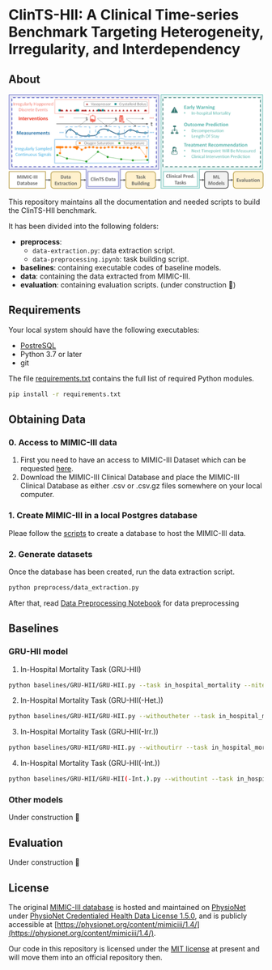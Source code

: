 # ClinTS-HII: A Clinical Time-series Benchmark Targeting Heterogeneity, Irregularity, and Interdependency

## About

![HII-Benchmark](./doc/img/example.png)

This repository maintains all the documentation and needed scripts to build the ClinTS-HII benchmark.

It has been divided into the following folders:

- **preprocess**: 
   - ```data-extraction.py```: data extraction script.
   - ```data-preprocessing.ipynb```: task building script.
- **baselines**: containing executable codes of baseline models.
- **data**: containing the data extracted from MIMIC-III.
- **evaluation**: containing evaluation scripts. (under construction :construction:)

## Requirements

Your local system should have the following executables:

- [PostreSQL](http://www.postgresql.org/download/)
- Python 3.7 or later
- git

The file [requirements.txt](requirements.txt) contains the full list of required Python modules.
```bash
pip install -r requirements.txt
```


## Obtaining Data

### 0. Access to MIMIC-III data

1. First you need to have an access to MIMIC-III Dataset which can be requested [here](https://mimic.physionet.org/gettingstarted/access/). 
2. Download the MIMIC-III Clinical Database and place the MIMIC-III Clinical Database as either .csv or .csv.gz files somewhere on your local computer.

### 1. Create MIMIC-III in a local Postgres database
   Pleae follow the [scripts](https://github.com/MIT-LCP/mimic-code/tree/main/mimic-iii/buildmimic/postgres) to create a database to host the MIMIC-III data.  

### 2. Generate datasets
   Once the database has been created, run the data extraction script.
```bash
python preprocess/data_extraction.py
```
After that, read [Data Preprocessing Notebook](preprocess/data-preprocessing.ipynb) for data preprocessing

## Baselines

### GRU-HII model

1. In-Hospital Mortality Task (GRU-HII)
```bash
python baselines/GRU-HII/GRU-HII.py --task in_hospital_mortality --niters 200 --alpha 5 --lr 0.0001 --batch-size 32 --rec-hidden 128 --num-heads 4 --sample-times 5 --least-winsize 0.5 --with-treatment --causal-masking --seed 0
```
2. In-Hospital Mortality Task (GRU-HII(-Het.))
```bash
python baselines/GRU-HII/GRU-HII.py --withoutheter --task in_hospital_mortality --niters 200 --alpha 5 --lr 0.0001 --batch-size 32 --rec-hidden 128 --num-heads 4 --sample-times 5 --least-winsize 0.5 --with-treatment --seed 0
```

3. In-Hospital Mortality Task (GRU-HII(-Irr.))
```bash
python baselines/GRU-HII/GRU-HII.py --withoutirr --task in_hospital_mortality --niters 200 --alpha 5 --lr 0.0001 --batch-size 32 --rec-hidden 128 --num-heads 4 --sample-times 5 --least-winsize 0.5 --with-treatment --seed 0
```
4. In-Hospital Mortality Task (GRU-HII(-Int.))
```bash
python baselines/GRU-HII/GRU-HII(-Int.).py --withoutint --task in_hospital_mortality --niters 200 --alpha 5 --lr 0.0001 --batch-size 32 --rec-hidden 128 --num-heads 4 --sample-times 5 --with-treatment --causal-masking --seed 0
```

### Other models
Under construction :construction:

## Evaluation
Under construction :construction:

## License

The original [MIMIC-III database](https://mimic.mit.edu/docs/iii/) is hosted and maintained on [PhysioNet](https://physionet.org/about/) under [PhysioNet Credentialed Health Data License 1.5.0](https://physionet.org/content/mimiciii/view-license/1.4/), and is publicly accessible at [https://physionet.org/content/mimiciii/1.4/](https://physionet.org/content/mimiciii/1.4/).

Our code in this repository is licensed under the [MIT license](https://github.com/nullnullll/ClinTS_HII/blob/main/LICENSE) at present and will move them into an official repository then.